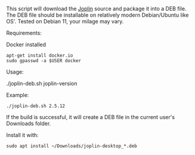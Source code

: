 This script will download the [Joplin](https://joplinapp.org/desktop) source and package it into a DEB file.
The DEB file should be installable on relatively modern Debian/Ubuntu like OS'.
Tested on Debian 11, your milage may vary.

Requirements:

Docker installed
```
apt-get install docker.io
sudo gpasswd -a $USER docker
```
Usage:

./joplin-deb.sh joplin-version

Example:
```
./joplin-deb.sh 2.5.12
```
If the build is successful, it will create a DEB file in the current user's Downloads folder. 

Install it with:
```
sudo apt install ~/Downloads/joplin-desktop_*.deb
```

